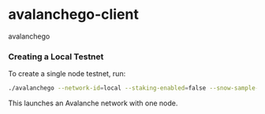 # avalanchego-client
avalanchego

### Creating a Local Testnet

To create a single node testnet, run:

```sh
./avalanchego --network-id=local --staking-enabled=false --snow-sample-size=1 --snow-quorum-size=1 --http-host=ENTER-YOUR-LOCAL-IP-ADDRESS
```

This launches an Avalanche network with one node.